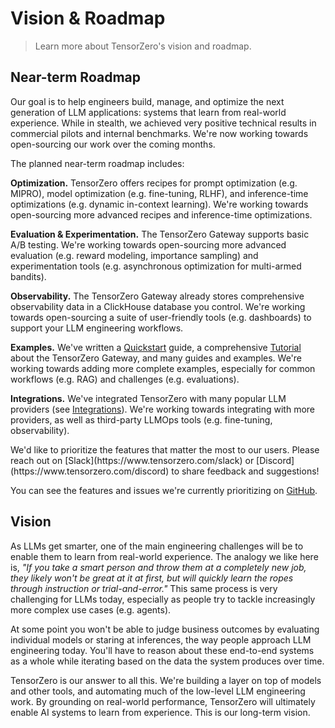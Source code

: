 # Vision & Roadmap

> Learn more about TensorZero's vision and roadmap.

## Near-term Roadmap

Our goal is to help engineers build, manage, and optimize the next generation of LLM applications: systems that learn from real-world experience.
While in stealth, we achieved very positive technical results in commercial pilots and internal benchmarks.
We're now working towards open-sourcing our work over the coming months.

The planned near-term roadmap includes:

**Optimization.**
TensorZero offers recipes for prompt optimization (e.g. MIPRO), model optimization (e.g. fine-tuning, RLHF), and inference-time optimizations (e.g. dynamic in-context learning).
We're working towards open-sourcing more advanced recipes and inference-time optimizations.

**Evaluation & Experimentation.**
The TensorZero Gateway supports basic A/B testing.
We're working towards open-sourcing more advanced evaluation (e.g. reward modeling, importance sampling) and experimentation tools (e.g. asynchronous optimization for multi-armed bandits).

**Observability.**
The TensorZero Gateway already stores comprehensive observability data in a ClickHouse database you control.
We're working towards open-sourcing a suite of user-friendly tools (e.g. dashboards) to support your LLM engineering workflows.

**Examples.**
We've written a [Quickstart](/quickstart/) guide, a comprehensive [Tutorial](/gateway/tutorial/) about the TensorZero Gateway, and many guides and examples.
We're working towards adding more complete examples, especially for common workflows (e.g. RAG) and challenges (e.g. evaluations).

**Integrations.**
We've integrated TensorZero with many popular LLM providers (see [Integrations](/gateway/integrations/)).
We're working towards integrating with more providers, as well as third-party LLMOps tools (e.g. fine-tuning, observability).

<Tip>
  We'd like to prioritize the features that matter the most to our users.
  Please reach out on [Slack](https://www.tensorzero.com/slack) or [Discord](https://www.tensorzero.com/discord) to share feedback and suggestions!

  You can see the features and issues we're currently prioritizing on [GitHub](https://github.com/tensorzero/tensorzero/issues?q=is%3Aissue+is%3Aopen+label%3Apriority-high%2Cpriority-urgent).
</Tip>

## Vision

As LLMs get smarter, one of the main engineering challenges will be to enable them to learn from real-world experience.
The analogy we like here is, *"If you take a smart person and throw them at a completely new job, they likely won't be great at it at first, but will quickly learn the ropes through instruction or trial-and-error."*
This same process is very challenging for LLMs today, especially as people try to tackle increasingly more complex use cases (e.g. agents).

At some point you won't be able to judge business outcomes by evaluating individual models or staring at inferences, the way people approach LLM engineering today.
You'll have to reason about these end-to-end systems as a whole while iterating based on the data the system produces over time.

TensorZero is our answer to all this.
We're building a layer on top of models and other tools, and automating much of the low-level LLM engineering work.
By grounding on real-world performance, TensorZero will ultimately enable AI systems to learn from experience.
This is our long-term vision.
